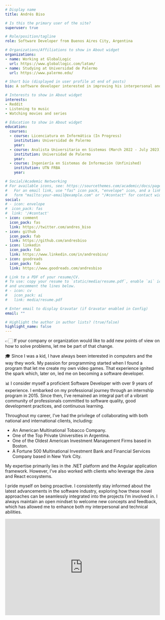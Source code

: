 ```yaml
---
# Display name
title: Andrés Biso

# Is this the primary user of the site?
superuser: true

# Role/position/tagline
role: Software Developer from Buenos Aires City, Argentina

# Organizations/Affiliations to show in About widget
organizations:
- name: Working at GlobalLogic
  url: https://www.globallogic.com/latam/
- name: Studying at Universidad de Palermo
  url: https://www.palermo.edu/

# Short bio (displayed in user profile at end of posts)
bio: A software developer interested in improving his interpersonal and technical skills

# Interests to show in About widget
interests:
- Reddit
- Listening to music
- Watching movies and series

# Education to show in About widget
education:
  courses:
  - course: Licenciatura en Informática (In Progress)
    institution: Universidad de Palermo
    year:
  - course: Analista Universitario en Sistemas (March 2022 - July 2023)
    institution: Universidad de Palermo
    year:
  - course: Ingeniería en Sistemas de Información (Unfinished)
    institution: UTN FRBA
    year:

# Social/Academic Networking
# For available icons, see: https://sourcethemes.com/academic/docs/page-builder/#icons
#   For an email link, use "fas" icon pack, "envelope" icon, and a link in the
#   form "mailto:your-email@example.com" or "/#contact" for contact widget.
social:
# - icon: envelope
#  icon_pack: fas
#  link: '/#contact'
- icon: comment
  icon_pack: fas
  link: https://twitter.com/andres_biso
- icon: github
  icon_pack: fab
  link: https://github.com/andresbiso
- icon: linkedin
  icon_pack: fab
  link: https://www.linkedin.com/in/andresbiso/
- icon: goodreads
  icon_pack: fab
  link: https://www.goodreads.com/andresbiso

# Link to a PDF of your resume/CV.
# To use: copy your resume to `static/media/resume.pdf`, enable `ai` icons in `params.toml`, 
# and uncomment the lines below.
# - icon: cv
#   icon_pack: ai
#   link: media/resume.pdf

# Enter email to display Gravatar (if Gravatar enabled in Config)
email: ""

# Highlight the author in author lists? (true/false)
highlight_name: false
---
```

👉🏻 If your company or organization would like to add new points of view on how to solve problems, let me be part of that change.

🎓 Since I was a kid, I have always been interested in computers and the way they work. My passion for programming started when I found a program that let me create my own video games. That experience ignited the spark which, later on, led me on becoming a software developer.

📊 I consider myself a proficient Software Developer with over 9 years of experience.
I embarked on my professional journey through an internship program in 2015. Since then, I’ve remained an integral part of a vibrant community of professionals committed to software quality, good development practices, and continuous learning.

Throughout my career, I’ve had the privilege of collaborating with both national and international clients, including:

- An American Multinational Tobacco Company.
- One of the Top Private Universities in Argentina.
- One of the Oldest American Investment Management Firms based in Boston.
- A Fortune 500 Multinational Investment Bank and Financial Services Company based in New York City.

My expertise primarily lies in the .NET platform and the Angular application framework. However, I’ve also worked with clients who leverage the Java and React ecosystems.

I pride myself on being proactive. I consistently stay informed about the latest advancements in the software industry, exploring how these novel approaches can be seamlessly integrated into the projects I’m involved in. I always maintain an open mindset to welcome new concepts and feedback, which has allowed me to enhance both my interpersonal and technical abilities.

<style>
.video-container { 
  position: relative; 
  padding-bottom: 56.25%; 
  padding-top: 30px; 
  height: 0; 
  overflow: hidden; 
}

.video-container iframe, .video-container object, .video-container embed { 
  position: absolute; 
  top: 0; 
  left: 0; 
  width: 100%; 
  height: 100%;
}
</style>

<div class="video-container">
  <iframe
  width="560"
  height="315"
  src="https://www.youtube.com/embed/Wz8zCM9fIDc" frameborder="0"
  allow="accelerometer; autoplay; encrypted-media; gyroscope; picture-in-picture"
  allowfullscreen>
  </iframe>
</div>
